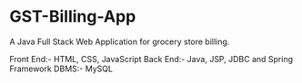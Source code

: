 # GST-Billing-App
A Java Full Stack Web Application for grocery store billing.

Front End:- HTML, CSS, JavaScript
Back End:- Java, JSP, JDBC and Spring Framework
DBMS:- MySQL
